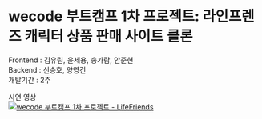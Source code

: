 # wecode 부트캠프 1차 프로젝트: 라인프렌즈 캐릭터 상품 판매 사이트 클론

Frontend : 김유림, 윤세용, 송가람, 안준현   
Backend  : 신승호, 양영건   
개발기간   : 2주

시연 영상   
[![wecode 부트캠프 1차 프로젝트 - LifeFriends](http://img.youtube.com/vi/eS4ccDEntHg/0.jpg)](https://youtu.be/eS4ccDEntHg?t=0s) 
